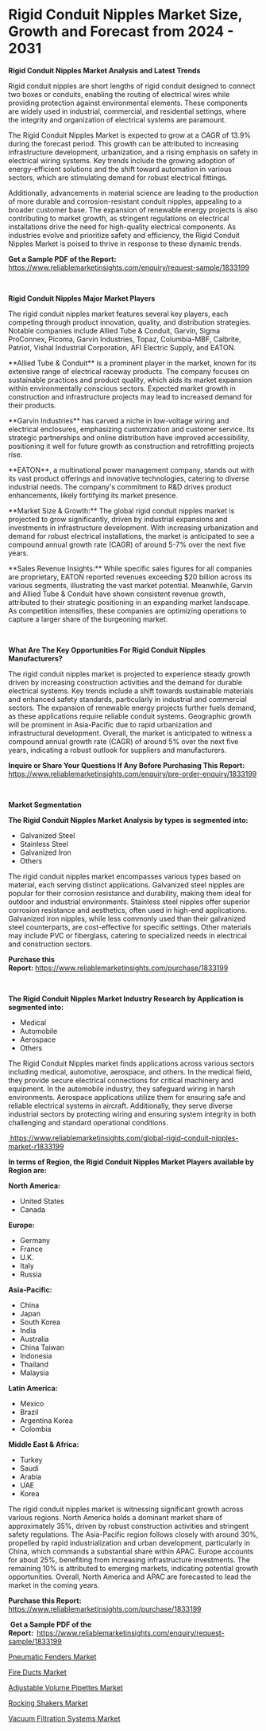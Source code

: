 <p><h1>Rigid Conduit Nipples Market Size, Growth and Forecast from 2024 - 2031</h1></p><p><strong>Rigid Conduit Nipples Market Analysis and Latest Trends</strong></p>
<p><p>Rigid conduit nipples are short lengths of rigid conduit designed to connect two boxes or conduits, enabling the routing of electrical wires while providing protection against environmental elements. These components are widely used in industrial, commercial, and residential settings, where the integrity and organization of electrical systems are paramount.</p><p>The Rigid Conduit Nipples Market is expected to grow at a CAGR of 13.9% during the forecast period. This growth can be attributed to increasing infrastructure development, urbanization, and a rising emphasis on safety in electrical wiring systems. Key trends include the growing adoption of energy-efficient solutions and the shift toward automation in various sectors, which are stimulating demand for robust electrical fittings.</p><p>Additionally, advancements in material science are leading to the production of more durable and corrosion-resistant conduit nipples, appealing to a broader customer base. The expansion of renewable energy projects is also contributing to market growth, as stringent regulations on electrical installations drive the need for high-quality electrical components. As industries evolve and prioritize safety and efficiency, the Rigid Conduit Nipples Market is poised to thrive in response to these dynamic trends.</p></p>
<p><strong>Get a Sample PDF of the Report:&nbsp;</strong> <a href="https://www.reliablemarketinsights.com/enquiry/request-sample/1833199?utm_campaign=1620&utm_medium=2&utm_source=Github&utm_content=ia&utm_term=19102024&utm_id=rigid-conduit-nipples">https://www.reliablemarketinsights.com/enquiry/request-sample/1833199</a></p>
<p>&nbsp;</p>
<p><strong>Rigid Conduit Nipples Major Market Players</strong></p>
<p><p>The rigid conduit nipples market features several key players, each competing through product innovation, quality, and distribution strategies. Notable companies include Allied Tube & Conduit, Garvin, Sigma ProConnex, Picoma, Garvin Industries, Topaz, Columbia-MBF, Calbrite, Patriot, Vishal Industrial Corporation, AFI Electric Supply, and EATON.</p><p>**Allied Tube & Conduit** is a prominent player in the market, known for its extensive range of electrical raceway products. The company focuses on sustainable practices and product quality, which aids its market expansion within environmentally conscious sectors. Expected market growth in construction and infrastructure projects may lead to increased demand for their products.</p><p>**Garvin Industries** has carved a niche in low-voltage wiring and electrical enclosures, emphasizing customization and customer service. Its strategic partnerships and online distribution have improved accessibility, positioning it well for future growth as construction and retrofitting projects rise.</p><p>**EATON**, a multinational power management company, stands out with its vast product offerings and innovative technologies, catering to diverse industrial needs. The company's commitment to R&D drives product enhancements, likely fortifying its market presence.</p><p>**Market Size & Growth:** The global rigid conduit nipples market is projected to grow significantly, driven by industrial expansions and investments in infrastructure development. With increasing urbanization and demand for robust electrical installations, the market is anticipated to see a compound annual growth rate (CAGR) of around 5-7% over the next five years.</p><p>**Sales Revenue Insights:** While specific sales figures for all companies are proprietary, EATON reported revenues exceeding $20 billion across its various segments, illustrating the vast market potential. Meanwhile, Garvin and Allied Tube & Conduit have shown consistent revenue growth, attributed to their strategic positioning in an expanding market landscape. As competition intensifies, these companies are optimizing operations to capture a larger share of the burgeoning market.</p></p>
<p>&nbsp;</p>
<p><strong>What Are The Key Opportunities For Rigid Conduit Nipples Manufacturers?</strong></p>
<p><p>The rigid conduit nipples market is projected to experience steady growth driven by increasing construction activities and the demand for durable electrical systems. Key trends include a shift towards sustainable materials and enhanced safety standards, particularly in industrial and commercial sectors. The expansion of renewable energy projects further fuels demand, as these applications require reliable conduit systems. Geographic growth will be prominent in Asia-Pacific due to rapid urbanization and infrastructural development. Overall, the market is anticipated to witness a compound annual growth rate (CAGR) of around 5% over the next five years, indicating a robust outlook for suppliers and manufacturers.</p></p>
<p><strong>Inquire or Share Your Questions If Any Before Purchasing This Report:</strong> <a href="https://www.reliablemarketinsights.com/enquiry/pre-order-enquiry/1833199?utm_campaign=1620&utm_medium=2&utm_source=Github&utm_content=ia&utm_term=19102024&utm_id=rigid-conduit-nipples">https://www.reliablemarketinsights.com/enquiry/pre-order-enquiry/1833199</a></p>
<p>&nbsp;</p>
<p><strong>Market Segmentation</strong></p>
<p><strong>The Rigid Conduit Nipples Market Analysis by types is segmented into:</strong></p>
<p><ul><li>Galvanized Steel</li><li>Stainless Steel</li><li>Galvanized Iron</li><li>Others</li></ul></p>
<p><p>The rigid conduit nipples market encompasses various types based on material, each serving distinct applications. Galvanized steel nipples are popular for their corrosion resistance and durability, making them ideal for outdoor and industrial environments. Stainless steel nipples offer superior corrosion resistance and aesthetics, often used in high-end applications. Galvanized iron nipples, while less commonly used than their galvanized steel counterparts, are cost-effective for specific settings. Other materials may include PVC or fiberglass, catering to specialized needs in electrical and construction sectors.</p></p>
<p><strong>Purchase this Report:&nbsp;</strong><a href="https://www.reliablemarketinsights.com/purchase/1833199?utm_campaign=1620&utm_medium=2&utm_source=Github&utm_content=ia&utm_term=19102024&utm_id=rigid-conduit-nipples">https://www.reliablemarketinsights.com/purchase/1833199</a></p>
<p>&nbsp;</p>
<p><strong>The Rigid Conduit Nipples Market Industry Research by Application is segmented into:</strong></p>
<p><ul><li>Medical</li><li>Automobile</li><li>Aerospace</li><li>Others</li></ul></p>
<p><p>The Rigid Conduit Nipples market finds applications across various sectors including medical, automotive, aerospace, and others. In the medical field, they provide secure electrical connections for critical machinery and equipment. In the automobile industry, they safeguard wiring in harsh environments. Aerospace applications utilize them for ensuring safe and reliable electrical systems in aircraft. Additionally, they serve diverse industrial sectors by protecting wiring and ensuring system integrity in both challenging and standard operational conditions.</p></p>
<p><a href="https://www.reliablemarketinsights.com/global-rigid-conduit-nipples-market-r1833199?utm_campaign=1620&utm_medium=2&utm_source=Github&utm_content=ia&utm_term=19102024&utm_id=rigid-conduit-nipples">&nbsp;https://www.reliablemarketinsights.com/global-rigid-conduit-nipples-market-r1833199</a></p>
<p><strong>In terms of Region, the Rigid Conduit Nipples Market Players available by Region are:</strong></p>
<p>
    <p> <strong> North America: </strong>
        <ul>
            <li>United States</li>
            <li>Canada</li>
        </ul>
        </p> 
    <p> <strong> Europe: </strong>
        <ul>
            <li>Germany</li>
            <li>France</li>
            <li>U.K.</li>
            <li>Italy</li>
            <li>Russia</li>
        </ul>
        </p> 
    <p> <strong> Asia-Pacific: </strong>
        <ul>
            <li>China</li>
            <li>Japan</li>
            <li>South Korea</li>
            <li>India</li>
            <li>Australia</li>
            <li>China Taiwan</li>
            <li>Indonesia</li>
            <li>Thailand</li>
            <li>Malaysia</li>
        </ul>
        </p> 
    <p> <strong> Latin America: </strong>
        <ul>
            <li>Mexico</li>
            <li>Brazil</li>
            <li>Argentina Korea</li>
            <li>Colombia</li>
        </ul>
        </p> 
    <p> <strong> Middle East & Africa: </strong>
        <ul>
            <li>Turkey</li>
            <li>Saudi</li>
            <li>Arabia</li>
            <li>UAE</li>
            <li>Korea</li>
        </ul>
    </p>
    </p>
<p><p>The rigid conduit nipples market is witnessing significant growth across various regions. North America holds a dominant market share of approximately 35%, driven by robust construction activities and stringent safety regulations. The Asia-Pacific region follows closely with around 30%, propelled by rapid industrialization and urban development, particularly in China, which commands a substantial share within APAC. Europe accounts for about 25%, benefiting from increasing infrastructure investments. The remaining 10% is attributed to emerging markets, indicating potential growth opportunities. Overall, North America and APAC are forecasted to lead the market in the coming years.</p></p>
<p><strong>Purchase this Report: </strong><a href="https://www.reliablemarketinsights.com/purchase/1833199?utm_campaign=1620&utm_medium=2&utm_source=Github&utm_content=ia&utm_term=19102024&utm_id=rigid-conduit-nipples">https://www.reliablemarketinsights.com/purchase/1833199</a></p>
<p>&nbsp;<strong>Get a Sample PDF of the Report:&nbsp;&nbsp;</strong><a href="https://www.reliablemarketinsights.com/enquiry/request-sample/1833199?utm_campaign=1620&utm_medium=2&utm_source=Github&utm_content=ia&utm_term=19102024&utm_id=rigid-conduit-nipples">https://www.reliablemarketinsights.com/enquiry/request-sample/1833199</a></p>
<p><strong></strong></p>
<p><p><a href="https://issuu.com/reportprime-2/docs/pneumatic-fenders-market-size-2030._392bed53a8ed5a?utm_campaign=1620&utm_medium=2&utm_source=Github&utm_content=ia&utm_term=19102024&utm_id=rigid-conduit-nipples">Pneumatic Fenders Market</a></p><p><a href="https://www.linkedin.com/pulse/fire-ducts-market-size-share-growth-analysis-type-application-7po7f?utm_campaign=1620&utm_medium=2&utm_source=Github&utm_content=ia&utm_term=19102024&utm_id=rigid-conduit-nipples">Fire Ducts Market</a></p><p><a href="https://www.linkedin.com/pulse/digital-transformation-adjustable-volume-pipettes-industry-market-roqef?utm_campaign=1620&utm_medium=2&utm_source=Github&utm_content=ia&utm_term=19102024&utm_id=rigid-conduit-nipples">Adjustable Volume Pipettes Market</a></p><p><a href="https://www.linkedin.com/pulse/rocking-shakers-market-size-growth-trends-statistics-forecasts-t1emf?utm_campaign=1620&utm_medium=2&utm_source=Github&utm_content=ia&utm_term=19102024&utm_id=rigid-conduit-nipples">Rocking Shakers Market</a></p><p><a href="https://www.linkedin.com/pulse/vacuum-filtration-systems-market-size-segmentation-trends-growth-nq2df?utm_campaign=1620&utm_medium=2&utm_source=Github&utm_content=ia&utm_term=19102024&utm_id=rigid-conduit-nipples">Vacuum Filtration Systems Market</a></p></p>